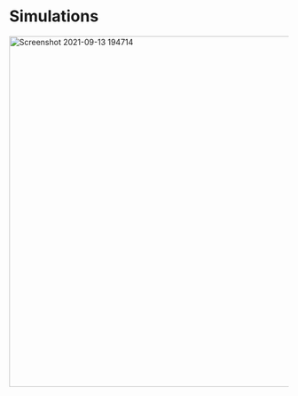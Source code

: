 # Simulations
<img width="632" alt="Screenshot 2021-09-13 194714" src="https://user-images.githubusercontent.com/26650420/133062806-e30396fe-a5e8-4591-afef-e5ee109aabae.png">
